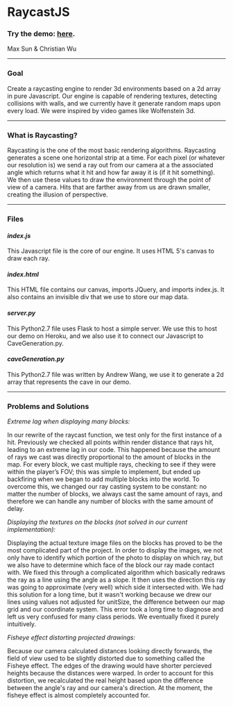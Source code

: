
# __RaycastJS__
### Try the demo: [here](http://maxsun.github.io/rayCastJS/).
Max Sun & Christian Wu

----

### __Goal__

Create a raycasting engine to render 3d environments based on a 2d array in pure Javascript. Our engine is capable of rendering textures, detecting collisions with walls, and we currently have it generate random maps upon every load. We were inspired by video games like Wolfenstein 3d.


----

### __What is Raycasting?__

Raycasting is the one of the most basic rendering algorithms. Raycasting generates a scene one horizontal strip at a time. For each pixel (or whatever our resolution is) we send a ray out from our camera at a the associated angle which returns what it hit and how far away it is (if it hit something).  We then use these values to draw the environment through the point of view of a camera. Hits that are farther away from us are drawn smaller, creating the illusion of perspective.

----
### __Files__
#### *index.js*
This Javascript file is the core of our engine. It uses HTML 5's canvas to draw each ray.

#### *index.html*
This HTML file contains our canvas, imports JQuery, and imports index.js. It also contains an invisible div that we use to store our map data.

#### *server.py*
This Python2.7 file uses Flask to host a simple server. We use this to host our demo on Heroku, and we also use it to connect our Javascript to CaveGeneration.py.

#### *caveGeneration.py*
This Python2.7 file was written by Andrew Wang, we use it to generate a 2d array that represents the cave in our demo.

----
### __Problems and Solutions__
*Extreme lag when displaying many blocks:*

In our rewrite of the raycast function, we test only for the first instance of a hit.  Previously we checked all points within render distance that rays hit, leading to an extreme lag in our code. This happened because the amount of rays we cast was directly proportional to the amount of blocks in the map. For every block, we cast multiple rays, checking to see if they were within the player’s FOV; this was simple to implement, but ended up backfiring when we began to add multiple blocks into the world. To overcome this, we changed our ray casting system to be constant: no matter the number of blocks, we always cast the same amount of rays, and therefore we can handle any number of blocks with the same amount of delay.

*Displaying the textures on the blocks (not solved in our current implementation):*

Displaying the actual texture image files on the blocks has proved to be the most complicated part of the project. In order to display the images, we not only have to identify which portion of the photo to display on which ray, but we also have to determine which face of the block our ray made contact with.  We fixed this through a complicated algorithm which basically redraws the ray as a line using the angle as a slope.  It then uses the direction this ray was going to approximate (very well) which side it intersected with.  We had this solution for a long time, but it wasn't working because we drew our lines using values not adjusted for unitSize, the difference between our map grid and our coordinate system.  This error took a long time to diagnose and left us very confused for many class periods.  We eventually fixed it purely intuitively.

*Fisheye effect distorting projected drawings:*

Because our camera calculated distances looking directly forwards, the field of view used to be slightly distorted due to something called the Fisheye effect.  The edges of the drawing would have shorter percieved heights because the distances were warped.  In order to account for this distortion, we recalculated the real height based upon the difference between the angle's ray and our camera's direction.  At the moment, the fisheye effect is almost completely accounted for.
